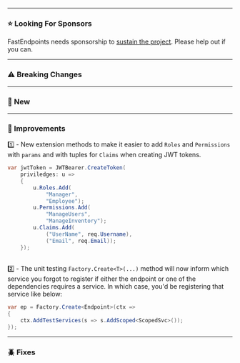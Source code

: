 ﻿
---
### ⭐ Looking For Sponsors
FastEndpoints needs sponsorship to [sustain the project](https://github.com/FastEndpoints/FastEndpoints/issues/449). Please help out if you can.

---
### ⚠️ Breaking Changes

---
### 📢 New

---
### 🚀 Improvements
1️⃣ - New extension methods to make it easier to add `Roles` and `Permissions` with `params` and with tuples for `Claims` when creating JWT tokens.
```cs
var jwtToken = JWTBearer.CreateToken(
    priviledges: u =>
    {
        u.Roles.Add(
            "Manager",
            "Employee");
        u.Permissions.Add(
            "ManageUsers",
            "ManageInventory");
        u.Claims.Add(
            ("UserName", req.Username),
            ("Email", req.Email));
    });
```
##
2️⃣ - The unit testing `Factory.Create<T>(...)` method will now inform which service you forgot to register if either the endpoint or one of the dependencies requires a service. 
In which case, you'd be registering that service like below:
```cs
var ep = Factory.Create<Endpoint>(ctx =>
{
    ctx.AddTestServices(s => s.AddScoped<ScopedSvc>());
});
```

---
### 🪲 Fixes
